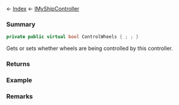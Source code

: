 ← [Index](Api-Index) ← [IMyShipController](Sandbox.ModAPI.Ingame.IMyShipController)

### Summary

```csharp
private public virtual bool ControlWheels { ; ; }
```

Gets or sets whether wheels are being controlled by this controller.

### Returns

### Example

### Remarks

